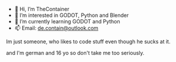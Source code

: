 - 👋 Hi, I’m TheContainer
- 👀 I’m interested in GODOT, Python and Blender
- 🌱 I’m currently learning GODOT and Python
- 📫 Email: de.contain@outlook.com

Im just someone, who likes to code stuff even though he sucks at it.

and I'm german and 16 yo so don't take me too seriously.
